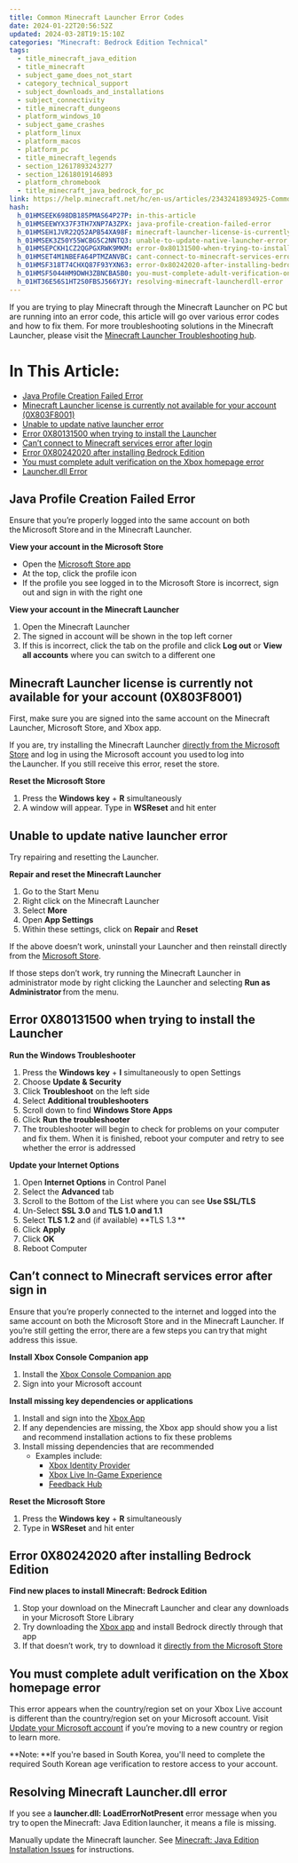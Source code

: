 ```yaml
---
title: Common Minecraft Launcher Error Codes
date: 2024-01-22T20:56:52Z
updated: 2024-03-28T19:15:10Z
categories: "Minecraft: Bedrock Edition Technical"
tags:
  - title_minecraft_java_edition
  - title_minecraft
  - subject_game_does_not_start
  - category_technical_support
  - subject_downloads_and_installations
  - subject_connectivity
  - title_minecraft_dungeons
  - platform_windows_10
  - subject_game_crashes
  - platform_linux
  - platform_macos
  - platform_pc
  - title_minecraft_legends
  - section_12617893243277
  - section_12618019146893
  - platform_chromebook
  - title_minecraft_java_bedrock_for_pc
link: https://help.minecraft.net/hc/en-us/articles/23432418934925-Common-Minecraft-Launcher-Error-Codes
hash:
  h_01HMSEEK698DB185PMAS64P27P: in-this-article
  h_01HMSEEWYX37F3TH7XNP7A3ZPX: java-profile-creation-failed-error
  h_01HMSEH1JVR22Q52APB54XA98F: minecraft-launcher-license-is-currently-not-available-for-your-account-0x803f8001
  h_01HMSEK3Z50Y55WCBG5C2NNTQ3: unable-to-update-native-launcher-error
  h_01HMSEPCKH1CZ2QGPGXRWK9MKM: error-0x80131500-when-trying-to-install-the-launcher
  h_01HMSET4M1NBEFA64PTMZANVBC: cant-connect-to-minecraft-services-error-after-sign-in
  h_01HMSF318T74CHXQ87F93YXN63: error-0x80242020-after-installing-bedrock-edition
  h_01HMSF5044HM9DWH3ZBNCBA5B0: you-must-complete-adult-verification-on-the-xbox-homepage-error
  h_01HT36E56S1HT2S0FBSJ566YJY: resolving-minecraft-launcherdll-error
---
```


If you are trying to play Minecraft through the Minecraft Launcher on PC but are running into an error code, this article will go over various error codes and how to fix them. For more troubleshooting solutions in the Minecraft Launcher, please visit the [Minecraft Launcher Troubleshooting hub](./Minecraft-Launcher-Troubleshooting-Common-Issues.md).

# In This Article:

- [Java Profile Creation Failed Error](https://minecrafthelp.zendesk.com/hc/en-us/articles/undefined#h_01HMSEEWYX37F3TH7XNP7A3ZPX)
- [Minecraft Launcher license is currently not available for your account (0X803F8001)](https://minecrafthelp.zendesk.com/hc/en-us/articles/undefined#h_01HMSEH1JVR22Q52APB54XA98F)
- [Unable to update native launcher error](https://minecrafthelp.zendesk.com/hc/en-us/articles/undefined#h_01HMSEK3Z50Y55WCBG5C2NNTQ3)
- [Error 0X80131500 when trying to install the Launcher](https://minecrafthelp.zendesk.com/hc/en-us/articles/undefined#h_01HMSEPCKH1CZ2QGPGXRWK9MKM)
- [Can’t connect to Minecraft services error after login](https://minecrafthelp.zendesk.com/hc/en-us/articles/undefined#h_01HMSET4M1NBEFA64PTMZANVBC)
- [Error 0X80242020 after installing Bedrock Edition](https://minecrafthelp.zendesk.com/hc/en-us/articles/undefined#h_01HMSF318T74CHXQ87F93YXN63)
- [You must complete adult verification on the Xbox homepage error](https://minecrafthelp.zendesk.com/hc/en-us/articles/undefined#h_01HMSF5044HM9DWH3ZBNCBA5B0)
- [Launcher.dll Error](#resolving-minecraft-launcherdll-error)

## Java Profile Creation Failed Error

Ensure that you’re properly logged into the same account on both the Microsoft Store and in the Minecraft Launcher.

**View your account in the Microsoft Store**

- Open the [Microsoft Store app](http://aka.ms/MSStoreHome)
- At the top, click the profile icon
- If the profile you see logged in to the Microsoft Store is incorrect, sign out and sign in with the right one

**View your account in the Minecraft Launcher**

1.  Open the Minecraft Launcher
2.  The signed in account will be shown in the top left corner
3.  If this is incorrect, click the tab on the profile and click **Log out** or **View all accounts** where you can switch to a different one

## Minecraft Launcher license is currently not available for your account (0X803F8001)

First, make sure you are signed into the same account on the Minecraft Launcher, Microsoft Store, and Xbox app.

If you are, try installing the Minecraft Launcher [directly from the Microsoft Store](https://aka.ms/NewMCLauncher) and log in using the Microsoft account you used to log into the Launcher. If you still receive this error, reset the store.

**Reset the Microsoft Store**

1.  Press the **Windows key** + **R** simultaneously
2.  A window will appear. Type in **WSReset** and hit enter

## Unable to update native launcher error

Try repairing and resetting the Launcher.

**Repair and reset the Minecraft Launcher**

1.  Go to the Start Menu 
2.  Right click on the Minecraft Launcher 
3.  Select **More**
4.  Open **App Settings**
5.  Within these settings, click on **Repair** and **Reset**

If the above doesn’t work, uninstall your Launcher and then reinstall directly from the [Microsoft Store](https://aka.ms/NewMCLauncher).

If those steps don’t work, try running the Minecraft Launcher in administrator mode by right clicking the Launcher and selecting **Run as Administrator** from the menu.

## Error 0X80131500 when trying to install the Launcher

**Run the Windows Troubleshooter**

1.  Press the **Windows key** + **I** simultaneously to open Settings
2.  Choose **Update & Security**
3.  Click **Troubleshoot** on the left side
4.  Select **Additional troubleshooters**
5.  Scroll down to find **Windows Store Apps**
6.  Click **Run the troubleshooter**
7.  The troubleshooter will begin to check for problems on your computer and fix them. When it is finished, reboot your computer and retry to see whether the error is addressed

**Update your Internet Options**

1.  Open **Internet Options** in Control Panel
2.  Select the **Advanced** tab
3.  Scroll to the Bottom of the List where you can see **Use SSL/TLS**
4.  Un-Select **SSL 3.0** and **TLS 1.0 and 1.1**
5.  Select **TLS 1.2** and (if available) **TLS 1.3 **
6.  Click **Apply**
7.  Click **OK**
8.  Reboot Computer

## Can’t connect to Minecraft services error after sign in

Ensure that you’re properly connected to the internet and logged into the same account on both the Microsoft Store and in the Minecraft Launcher. If you’re still getting the error, there are a few steps you can try that might address this issue.

**Install Xbox Console Companion app**

1.  Install the [Xbox Console Companion app](https://aka.ms/XboxConsoleCompanion)
2.  Sign into your Microsoft account

**Install missing key dependencies or applications**

1.  Install and sign into the [Xbox App](https://aka.ms/DLXboxApp)
2.  If any dependencies are missing, the Xbox app should show you a list and recommend installation actions to fix these problems
3.  Install missing dependencies that are recommended
    - Examples include:
      - [Xbox Identity Provider](https://aka.ms/XboxIdentityProvider)
      - [Xbox Live In-Game Experience](https://aka.ms/XboxLiveInGame)
      - [Feedback Hub](https://aka.ms/DLFeedbackHub)

**Reset the Microsoft Store**

1.  Press the **Windows key** + **R** simultaneously
2.  Type in **WSReset** and hit enter

## Error 0X80242020 after installing Bedrock Edition

**Find new places to install Minecraft: Bedrock Edition**

1.  Stop your download on the Minecraft Launcher and clear any downloads in your Microsoft Store Library
2.  Try downloading the [Xbox app](https://aka.ms/DLXboxApp) and install Bedrock directly through that app
3.  If that doesn’t work, try to download it [directly from the Microsoft Store](https://www.xbox.com/en-US/games/store/minecraft-for-windows/9NBLGGH2JHXJ/0010)

## You must complete adult verification on the Xbox homepage error

This error appears when the country/region set on your Xbox Live account is different than the country/region set on your Microsoft account. Visit [Update your Microsoft account](https://support.xbox.com/en-US/help/account-profile/manage-account/update-microsoft-account-country-region) if you’re moving to a new country or region to learn more.

**Note: **If you're based in South Korea, you'll need to complete the required South Korean age verification to restore access to your account.

## Resolving Minecraft Launcher.dll error

If you see a **launcher.dll: LoadErrorNotPresent** error message when you try to open the Minecraft: Java Edition launcher, it means a file is missing. 

Manually update the Minecraft launcher. See [Minecraft: Java Edition Installation Issues](../Minecraft-Java-Edition-Technical/Minecraft-Java-Edition-Installation-Issues-FAQ.md) for instructions.
